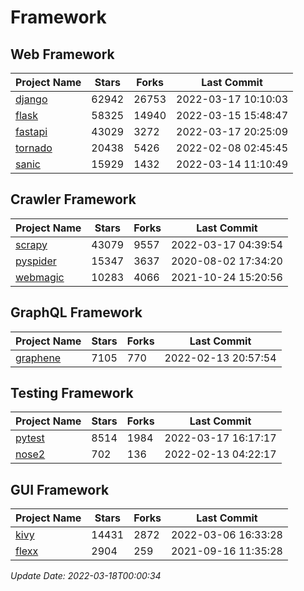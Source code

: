 # Framework

## Web Framework
| Project Name | Stars | Forks | Last Commit |
| ------------ | ----- | ----- | ----------- |
| [django](https://github.com/django/django) | 62942 | 26753 | 2022-03-17 10:10:03 |
| [flask](https://github.com/pallets/flask) | 58325 | 14940 | 2022-03-15 15:48:47 |
| [fastapi](https://github.com/tiangolo/fastapi) | 43029 | 3272 | 2022-03-17 20:25:09 |
| [tornado](https://github.com/tornadoweb/tornado) | 20438 | 5426 | 2022-02-08 02:45:45 |
| [sanic](https://github.com/sanic-org/sanic) | 15929 | 1432 | 2022-03-14 11:10:49 |

## Crawler Framework
| Project Name | Stars | Forks | Last Commit |
| ------------ | ----- | ----- | ----------- |
| [scrapy](https://github.com/scrapy/scrapy) | 43079 | 9557 | 2022-03-17 04:39:54 |
| [pyspider](https://github.com/binux/pyspider) | 15347 | 3637 | 2020-08-02 17:34:20 |
| [webmagic](https://github.com/code4craft/webmagic) | 10283 | 4066 | 2021-10-24 15:20:56 |

## GraphQL Framework
| Project Name | Stars | Forks | Last Commit |
| ------------ | ----- | ----- | ----------- |
| [graphene](https://github.com/graphql-python/graphene) | 7105 | 770 | 2022-02-13 20:57:54 |

## Testing Framework
| Project Name | Stars | Forks | Last Commit |
| ------------ | ----- | ----- | ----------- |
| [pytest](https://github.com/pytest-dev/pytest) | 8514 | 1984 | 2022-03-17 16:17:17 |
| [nose2](https://github.com/nose-devs/nose2) | 702 | 136 | 2022-02-13 04:22:17 |

## GUI Framework
| Project Name | Stars | Forks | Last Commit |
| ------------ | ----- | ----- | ----------- |
| [kivy](https://github.com/kivy/kivy) | 14431 | 2872 | 2022-03-06 16:33:28 |
| [flexx](https://github.com/flexxui/flexx) | 2904 | 259 | 2021-09-16 11:35:28 |

*Update Date: 2022-03-18T00:00:34*